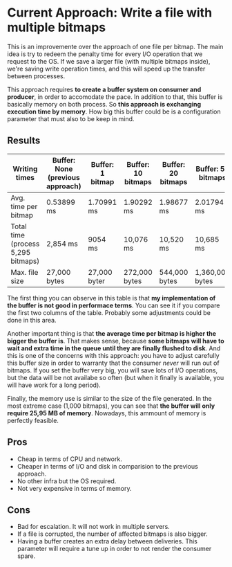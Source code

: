 # Current Approach: Write a file with multiple bitmaps

This is an improvemente over the approach of one file per bitmap. The main idea is try to redeem the penalty time for every I/O operation that we request to the OS. If we save a larger file (with multiple bitmaps inside), we're saving write operation times, and this will speed up the transfer between processes.

This approach requires **to create a buffer system on consumer and producer**, in order to accomodate the pace. In addition to that, this buffer is basically memory on both process. So **this approach is exchanging execution time by memory**. How big this buffer could be is a configuration parameter that must also to be keep in mind.



## Results

| Writing times                      | Buffer: None (previous approach) | Buffer: 1 bitmap | Buffer: 10 bitmaps | Buffer: 20 bitmaps | Buffer: 50 bitmaps | Buffer: 100 bitmaps | Buffer: 1,000 bitmaps |
| ---------------------------------- | -------------------------------- | ---------------- | ------------------ | ------------------ | ------------------ | ------------------- | --------------------- |
| Avg. time per bitmap               | 0.53899 ms                       | 1.70991 ms       | 1.90292 ms         | 1.98677 ms         | 2.01794 ms         | 2.15014 ms          | 2,39641 ms            |
| Total time (process 5,295 bitmaps) | 2,854 ms                         | 9054 ms          | 10,076 ms          | 10,520 ms          | 10,685 ms          | 11,385 ms           | 12,689 ms             |
| Max. file size                     | 27,000 bytes                     | 27,000 byter     | 272,000 bytes      | 544,000 bytes      | 1,360,000 bytes    | 2,720,000 bytes     | 27,200,000 bytes      |

The first thing you can observe in this table is that **my implementation of the buffer is not good in performace terms**. You can see it if you compare the first two columns of the table. Probably some adjustments could be done in this area.

Another important thing is that **the average time per bitmap is higher the bigger the buffer is**. That makes sense, because **some bitmaps will have to wait and extra time in the queue until they are finally flushed to disk**. And this is one of the concerns with this approach: you have to adjust carefully this buffer size in order to warranty that the consumer *never* will run out of bitmaps. If you set the buffer very big, you will save lots of I/O operations, but the data will be not availabe so often (but when it finally is available, you will have work for a long period).

Finally, the memory use is similar to the size of the file generated. In the most extreme case (1,000 bitmaps), you can see that **the buffer will only require 25,95 MB of memory**. Nowadays, this ammount of memory is perfectly feasible.

## Pros

 - Cheap in terms of CPU and network.
 - Cheaper in terms of I/O and disk in comparision to the previous approach.
 - No other infra but the OS required.
 - Not very expensive in terms of memory.

## Cons

- Bad for escalation. It will not work in multiple servers.
- If a file is corrupted, the number of affected bitmaps is also bigger.
- Having a buffer creates an extra delay between deliveries. This parameter will require a tune up in order to not render the consumer spare.
